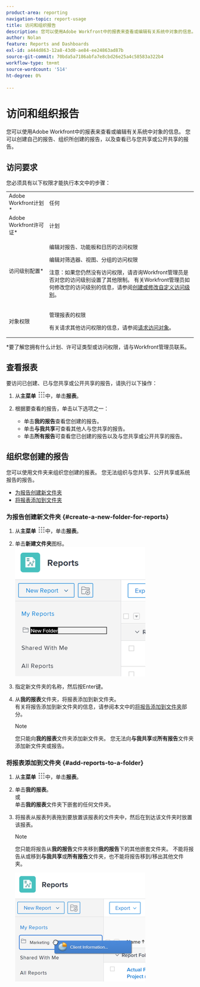 ```yaml
---
product-area: reporting
navigation-topic: report-usage
title: 访问和组织报告
description: 您可以使用Adobe Workfront中的报表来查看或编辑有关系统中对象的信息。 您可以创建自己的报告、组织所创建的报告，以及查看已与您共享或公开共享的报告。
author: Nolan
feature: Reports and Dashboards
exl-id: a444d863-12a8-43d0-ae84-ee24863ad87b
source-git-commit: 70bda5a7186abfa7e8cbd26e25a4c58583a322b4
workflow-type: tm+mt
source-wordcount: '514'
ht-degree: 0%

---
```


# 访问和组织报告

您可以使用Adobe Workfront中的报表来查看或编辑有关系统中对象的信息。 您可以创建自己的报告、组织所创建的报告，以及查看已与您共享或公开共享的报告。

## 访问要求

您必须具有以下权限才能执行本文中的步骤：

<table style="table-layout:auto"> 
 <col> 
 <col> 
 <tbody> 
  <tr> 
   <td role="rowheader">Adobe Workfront计划*</td> 
   <td> <p>任何</p> </td> 
  </tr> 
  <tr> 
   <td role="rowheader">Adobe Workfront许可证*</td> 
   <td> <p>计划 </p> </td> 
  </tr> 
  <tr> 
   <td role="rowheader">访问级别配置*</td> 
   <td> <p>编辑对报告、功能板和日历的访问权限</p> <p>编辑对筛选器、视图、分组的访问权限</p> <p>注意：如果您仍然没有访问权限，请咨询Workfront管理员是否对您的访问级别设置了其他限制。 有关Workfront管理员如何修改您的访问级别的信息，请参阅<a href="../../../administration-and-setup/add-users/configure-and-grant-access/create-modify-access-levels.md" class="MCXref xref">创建或修改自定义访问级别</a>。</p> </td> 
  </tr> 
  <tr> 
   <td role="rowheader">对象权限</td> 
   <td> <p>管理报表的权限</p> <p>有关请求其他访问权限的信息，请参阅<a href="../../../workfront-basics/grant-and-request-access-to-objects/request-access.md" class="MCXref xref">请求访问对象</a>。</p> </td> 
  </tr> 
 </tbody> 
</table>

&#42;要了解您拥有什么计划、许可证类型或访问权限，请与Workfront管理员联系。

## 查看报表

要访问已创建、已与您共享或公开共享的报告，请执行以下操作：

1. 从&#x200B;**主菜单** ![主菜单图标](assets/main-menu-icon.png)中，单击&#x200B;**报表**。

1. 根据要查看的报告，单击以下选项之一：

   * 单击&#x200B;**我的报告**&#x200B;查看您创建的报告。
   * 单击&#x200B;**与我共享**&#x200B;可查看其他人与您共享的报告。
   * 单击&#x200B;**所有报告**&#x200B;可查看您已创建的报告以及与您共享或公开共享的报告。

## 组织您创建的报告

您可以使用文件夹来组织您创建的报表。 您无法组织与您共享、公开共享或系统报告的报告。

* [为报告创建新文件夹](#create-a-new-folder-for-reports)
* [将报表添加到文件夹](#add-reports-to-a-folder)

### 为报告创建新文件夹 {#create-a-new-folder-for-reports}

1. 从&#x200B;**主菜单** ![主菜单图标](assets/main-menu-icon.png)中，单击&#x200B;**报表**。

1. 单击&#x200B;**新建文件夹**&#x200B;图标。\
   ![新建文件夹图标](assets/nwe-new-folder-350x346.png)

1. 指定新文件夹的名称，然后按Enter键。
1. 从&#x200B;**我的报表**&#x200B;文件夹，将报表添加到新文件夹。\
   有关将报告添加到新文件夹的信息，请参阅本文中的[将报告添加到文件夹](#add-reports-to-a-folder)部分。

   >[!NOTE]
   >
   >您只能向&#x200B;**我的报表**&#x200B;文件夹添加新文件夹。 您无法向&#x200B;**与我共享**&#x200B;或&#x200B;**所有报告**&#x200B;文件夹添加新文件夹或报告。

### 将报表添加到文件夹 {#add-reports-to-a-folder}

1. 从&#x200B;**主菜单** ![主菜单图标](assets/main-menu-icon.png)中，单击&#x200B;**报表**。

1. 单击&#x200B;**我的报表**。\
   或\
   单击&#x200B;**我的报表**&#x200B;文件夹下嵌套的任何文件夹。

1. 将报表从报表列表拖到要放置该报表的文件夹中，然后在到达该文件夹时放置该报表。

   >[!NOTE]
   >
   >您只能将报告从&#x200B;**我的报告**&#x200B;文件夹移到&#x200B;**我的报告**&#x200B;下的其他嵌套文件夹。 不能将报告从或移到&#x200B;**与我共享**&#x200B;或&#x200B;**所有报告**&#x200B;文件夹，也不能将报告移到/移出其他文件夹。

   ![将报告拖到文件夹](assets/nwe-drag-report-to-folder-350x292.png)
